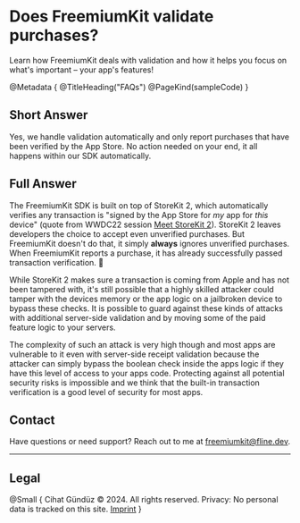 # Does FreemiumKit validate purchases?

Learn how FreemiumKit deals with validation and how it helps you focus on what's important – your app's features!

@Metadata {
   @TitleHeading("FAQs")
   @PageKind(sampleCode)
}

## Short Answer

Yes, we handle validation automatically and only report purchases that have been verified by the App Store. No action needed on your end, it all happens within our SDK automatically.


## Full Answer

The FreemiumKit SDK is built on top of StoreKit 2, which automatically verifies any transaction is "signed by the App Store for _my_ app for _this_ device" (quote from WWDC22 session [Meet StoreKit 2](https://developer.apple.com/videos/play/wwdc2021/10114/?time=694)). StoreKit 2 leaves developers the choice to accept even unverified purchases. But FreemiumKit doesn't do that, it simply **always** ignores unverified purchases. When FreemiumKit reports a purchase, it has already successfully passed transaction verification. 💯

While StoreKit 2 makes sure a transaction is coming from Apple and has not been tampered with, it's still possible that a highly skilled attacker could tamper with the devices memory or the app logic on a jailbroken device to bypass these checks. It is possible to guard against these kinds of attacks with additional server-side validation and by moving some of the paid feature logic to your servers.

The complexity of such an attack is very high though and most apps are vulnerable to it even with server-side receipt validation because the attacker can simply bypass the boolean check inside the apps logic if they have this level of access to your apps code. Protecting against all potential security risks is impossible and we think that the built-in transaction verification is a good level of security for most apps.


## Contact

Have questions or need support? Reach out to me at [freemiumkit@fline.dev](mailto:freemiumkit@fline.dev).

---

## Legal

@Small {
   Cihat Gündüz © 2024. All rights reserved.
   Privacy: No personal data is tracked on this site.
   [Imprint](https://www.fline.dev/imprint/)
}
